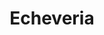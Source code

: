 ---
path: "/catalog/echeveria/"
cover: "./echeveria.jpg"
pic: "./echeveria.jpg"
title: "Echeveria"
id: 999
catalog-section: "echeveria"
tags: ['echeveria']
published: true
story: "Lorem ipsum dolor sit amet, consectetur adipiscing elit, sed do eiusmod tempor incididunt ut labore et dolore magna aliqua. Ut enim ad minim veniam, quis nostrud exercitation ullamco laboris nisi ut aliquip ex ea commodo consequat. Duis aute irure dolor in reprehenderit in voluptate velit esse cillum dolore eu fugiat nulla pariatur. Excepteur sint occaecat cupidatat non proident, sunt in culpa qui officia deserunt mollit anim id est laborum."

---